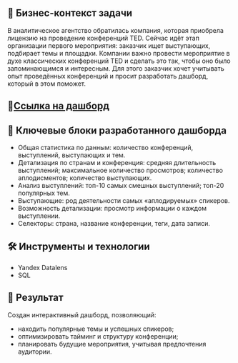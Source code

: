##  💼 Бизнес-контекст задачи
В аналитическое агентство обратилась компания, которая приобрела лицензию на проведение конференций TED. 
Сейчас идёт этап организации первого мероприятия: заказчик ищет выступающих, подбирает темы и площадки. 
Компании важно провести мероприятие в духе классических конференций TED и сделать это так, чтобы оно было запоминающимся и интересным. 
Для этого заказчик хочет учитывать опыт проведённых конференций и просит разработать дашборд, который в этом поможет.

## 🔗[Ссылка на дашборд](https://datalens.yandex.cloud/itx20b2g7qfu5)

## 🔑 Ключевые блоки разработанного дашборда
*    Общая статистика по данным: количество конференций, выступлений, выступающих и тем.
*    Детализация по странам и конференция:
средняя длительность выступлений;
максимальное количество просмотров;
количество аплодисментов;
количество выступающих.
*    Анализ выступлений:
топ-10 самых смешных выступлений;
топ-20 популярных тем.
*    Выступающие: род деятельности самых «аплодируемых» спикеров.
*    Возможность детализации: просмотр информации о каждом выступлении.
*    Селекторы: страна, название конференции, теги, дата записи.

## 🛠️ Инструменты и технологии
*    Yandex Datalens
*    SQL

## 📌 Результат
Создан интерактивный дашборд, позволяющий:
*    находить популярные темы и успешных спикеров;
*    оптимизировать тайминг и структуру конференции;
*    планировать будущие мероприятия, учитывая предпочтения аудитории.
